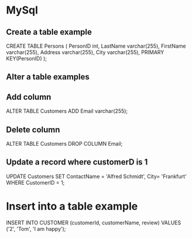 MySql
======

Create a table example
-----------------------

CREATE TABLE Persons (
    PersonID int,
    LastName varchar(255),
    FirstName varchar(255),
    Address varchar(255),
    City varchar(255),
    PRIMARY KEY(PersonID)
);

Alter a table examples
-----------------------

Add column
-----------
ALTER TABLE Customers
ADD Email varchar(255);

Delete column
--------------
ALTER TABLE Customers
DROP COLUMN Email;

Update a record where customerD is 1
----------------

UPDATE Customers
SET ContactName = 'Alfred Schmidt', City= 'Frankfurt'
WHERE CustomerID = 1;

Insert into a table example
==========================

INSERT INTO CUSTOMER (customerId, customerName, review)
VALUES ('2', 'Tom', 'I am happy');
